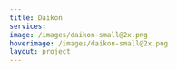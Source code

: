 ```yaml
---
title: Daikon
services:
image: /images/daikon-small@2x.png
hoverimage: /images/daikon-small@2x.png
layout: project
---
```

